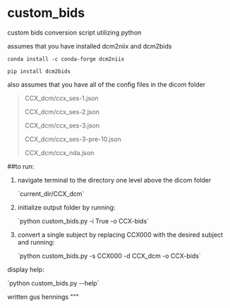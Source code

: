 # custom_bids
custom bids conversion script utilizing python

assumes that you have installed dcm2niix and dcm2bids
    <p>`conda install -c conda-forge dcm2niix`</p>
    <p>`pip install dcm2bids`</p>

also assumes that you have all of the config files in the dicom folder
<blockquote>
<p>CCX_dcm/ccx_ses-1.json</p> 
<p>CCX_dcm/ccx_ses-2.json</p>
<p>CCX_dcm/ccx_ses-3.json</p>
<p>CCX_dcm/ccx_ses-3-pre-10.json</p>  
<p>CCX_dcm/ccx_nda.json</p>
</blockquote>

##to run:
1. navigate terminal to the directory one level above the dicom folder  
    <p>`current_dir/CCX_dcm`</p>
2. initialize output folder by running:
    <p>`python custom_bids.py -i True -o CCX-bids`</p>
3. convert a single subject by replacing CCX000 with the desired subject and running: 
    <p>`python custom_bids.py -s CCX000 -d CCX_dcm -o CCX-bids`</p>

display help:
   <p>`python custom_bids.py --help`</p>

written gus hennings
"""